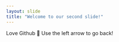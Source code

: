 ```yaml
---
layout: slide
title: "Welcome to our second slide!"
---
```

Love Github 💙
Use the left arrow to go back!
